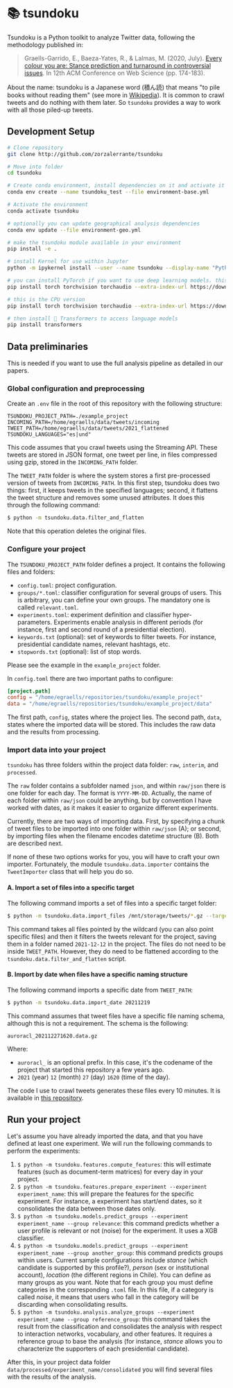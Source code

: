 # 📚 tsundoku

Tsundoku is a Python toolkit to analyze Twitter data, following the methodology published in:

> Graells-Garrido, E., Baeza-Yates, R., & Lalmas, M. (2020, July). [Every colour you are: Stance prediction and turnaround in controversial issues](https://dl.acm.org/doi/abs/10.1145/3394231.3397907). In 12th ACM Conference on Web Science (pp. 174-183).

About the name: tsundoku is a Japanese word (積ん読) that means "to pile books without reading them" (see more in [Wikipedia](https://en.wikipedia.org/wiki/Tsundoku)). It is common to crawl tweets and do nothing with them later. So `tsundoku` provides a way to work with all those piled-up tweets.

## Development Setup

```sh
# Clone repository
git clone http://github.com/zorzalerrante/tsundoku

# Move into folder
cd tsundoku

# Create conda environment, install dependencies on it and activate it
conda env create --name tsundoku_test --file environment-base.yml

# Activate the environment 
conda activate tsundoku

# optionally you can update geographical analysis dependencies
conda env update --file environment-geo.yml

# make the tsundoku module available in your environment
pip install -e .

# install Kernel for use within Jupyter
python -m ipykernel install --user --name tsundoku --display-name "Python (tsundoku)"

# you can install PyTorch if you want to use deep learning models. this is the GPU version
pip install torch torchvision torchaudio --extra-index-url https://download.pytorch.org/whl/cu116

# this is the CPU version
pip install torch torchvision torchaudio --extra-index-url https://download.pytorch.org/whl/cpu

# then install 🤗 Transformers to access language models
pip install transformers
```

## Data preliminaries

This is needed if you want to use the full analysis pipeline as detailed in our papers. 

### Global configuration and preprocessing

Create an `.env` file in the root of this repository with the following structure:

```
TSUNDOKU_PROJECT_PATH=./example_project
INCOMING_PATH=/home/egraells/data/tweets/incoming
TWEET_PATH=/home/egraells/data/tweets/2021_flattened
TSUNDOKU_LANGUAGES="es|und"
```

This code assumes that you crawl tweets using the Streaming API. These tweets are stored in JSON format, one tweet per line, in files compressed using gzip, stored in the  `INCOMING_PATH` folder.

The `TWEET_PATH` folder is where the system stores a first pre-processed version of tweets from `INCOMING_PATH`. In this first step, tsundoku does two things: first, it keeps tweets in the specified languages; second, it flattens the tweet structure and removes some unused attributes. It does this through the following command:

```bash
$ python -m tsundoku.data.filter_and_flatten
```

Note that this operation deletes the original files.

### Configure your project

The `TSUNDOKU_PROJECT_PATH` folder defines a project. It contains the following files and folders:

- `config.toml`: project configuration.
- `groups/*.toml`: classifier configuration for several groups of users. This is arbitrary, you can define your own groups. The mandatory one is called `relevant.toml`.
- `experiments.toml`: experiment definition and classifier hyper-parameters. Experiments enable analysis in different periods (for instance, first and second round of a presidential election).
- `keywords.txt` (optional): set of keywords to filter tweets. For instance, presidential candidate names, relevant hashtags, etc.
- `stopwords.txt` (optional): list of stop words.

Please see the example in the `example_project` folder.

In `config.toml` there are two important paths to configure:

```toml
[project.path]
config = "/home/egraells/repositories/tsundoku/example_project"
data = "/home/egraells/repositories/tsundoku/example_project/data"
```

The first path, `config`, states where the project lies. The second path, `data`, states where the imported data will be stored. This includes the raw data and the results from processing.

### Import data into your project

`tsundoku` has three folders within the project data folder: `raw`, `interim`, and `processed`.

The `raw` folder contains a subfolder named `json`, and within `raw/json` there is one folder for each day. The format is `YYYY-MM-DD`. Actually, the name of each folder within `raw/json` could be anything, but by convention I have worked with dates, as it makes it easier to organize different experiments.

Currently, there are two ways of importing data. First, by specifying a chunk of tweet files to be imported into one folder within `raw/json` (A); or second, by importing files when the filename encodes datetime structure (B). Both are described next.

If none of these two options works for you, you will have to craft your own importer. Fortunately, the module `tsundoku.data.importer` contains the `TweetImporter` class that will help you do so. 

#### A. Import a set of files into a specific target

The following command imports a set of files into a specific target folder:

```sh
$ python -m tsundoku.data.import_files /mnt/storage/tweets/*.gz --target 2021-12-12
```

This command takes all files pointed by the wildcard (you can also point specific files) and then it filters the tweets relevant for the project, saving them in a folder named `2021-12-12` in the project. The files do not need to be inside `TWEET_PATH`. However, they do need to be flattened according to the `tsundoku.data.filter_and_flatten` script. 

#### B. Import by date when files have a specific naming structure

The following command imports a specific date from `TWEET_PATH`:

```sh
$ python -m tsundoku.data.import_date 20211219
```

This command assumes that tweet files have a specific file naming schema, although this is not a requirement. The schema is the following:

`auroracl_202112271620.data.gz`

Where:

* `auroracl_` is an optional prefix. In this case, it's the codename of the project that started this repository a few years ago.
* `2021` (year) `12` (month) `27` (day) `1620` (time of the day).

The code I use to crawl tweets generates these files every 10 minutes. It is available in [this repository](https://github.com/zorzalerrante/aguaite).

## Run your project

Let's assume you have already imported the data, and that you have defined at least one experiment. We will run the following commands to perform the experiments:

1. `$ python -m tsundoku.features.compute_features`: this will estimate features (such as document-term matrices) for every day in your project.
2. `$ python -m tsundoku.features.prepare_experiment --experiment experiment_name`: this will prepare the features for the specific experiment. For instance, a experiment has start/end dates, so it consolidates the data between those dates only.
3. `$ python -m tsundoku.models.predict_groups --experiment experiment_name --group relevance`: this command predicts whether a user profile is relevant or not (noise) for the experiment. It uses a XGB classifier.
4. `$ python -m tsundoku.models.predict_groups --experiment experiment_name --group another_group`: this command predicts groups within users. Current sample configurations include _stance_ (which candidate is supported by this profile?), _person_ (sex or institutional account), _location_ (the different regions in Chile). You can define as many groups as you want. Note that for each group you must define categories in the corresponding `.toml` file. In this file, if a category is called _noise_, it means that users who fall in the category will be discarding when consolidating results.
5. `$ python -m tsundoku.analysis.analyze_groups --experiment experiment_name --group reference_group`: this command takes the result from the classification and consolidates the analysis with respect to interaction networks, vocabulary, and other features. It requires a reference group to base the analysis (for instance, _stance_ allows you to characterize the supporters of each presidential candidate).

After this, in your project data folder `data/processed/experiment_name/consolidated` you will find several files with the results of the analysis.

